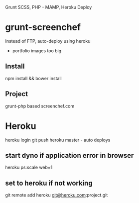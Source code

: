 Grunt SCSS, PHP - MAMP, Heroku Deploy

# grunt-screenchef
Instead of FTP, auto-deploy using heroku
- portfolio images too big


## Install
npm install && bower install

## Project
grunt-php based screenchef.com

# Heroku
heroku login
git push heroku master - auto deploys

## start dyno if application error in browser
heroku ps:scale web=1

##  set to heroku if not working
git remote add heroku git@heroku.com:project.git